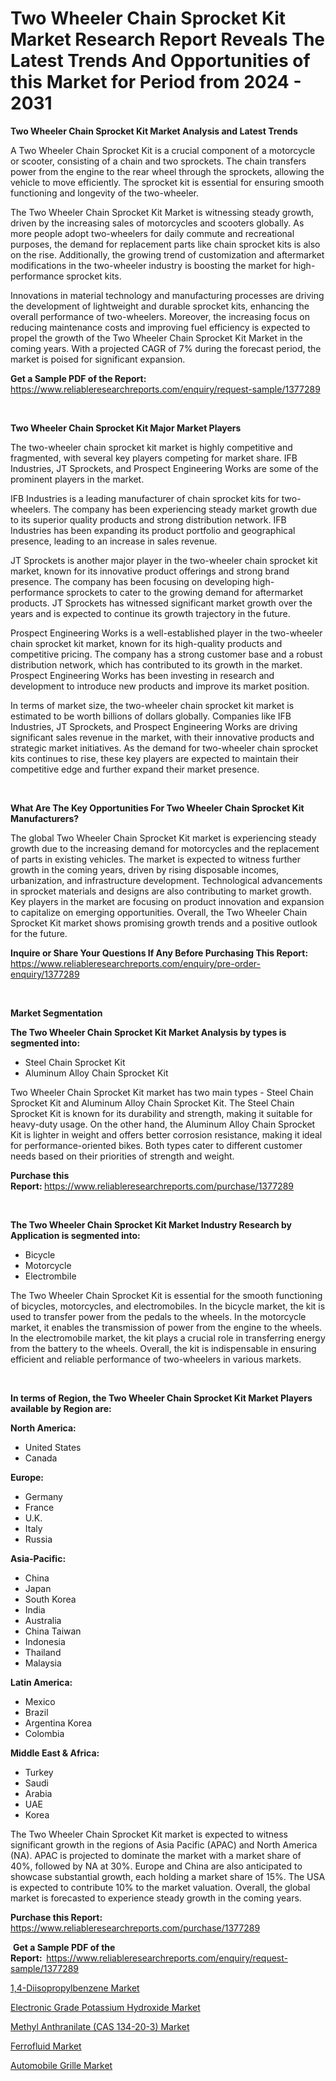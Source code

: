 <p><h1>Two Wheeler Chain Sprocket Kit Market Research Report Reveals The Latest Trends And Opportunities of this Market for Period from 2024 - 2031</h1></p><p><strong>Two Wheeler Chain Sprocket Kit Market Analysis and Latest Trends</strong></p>
<p><p>A Two Wheeler Chain Sprocket Kit is a crucial component of a motorcycle or scooter, consisting of a chain and two sprockets. The chain transfers power from the engine to the rear wheel through the sprockets, allowing the vehicle to move efficiently. The sprocket kit is essential for ensuring smooth functioning and longevity of the two-wheeler.</p><p>The Two Wheeler Chain Sprocket Kit Market is witnessing steady growth, driven by the increasing sales of motorcycles and scooters globally. As more people adopt two-wheelers for daily commute and recreational purposes, the demand for replacement parts like chain sprocket kits is also on the rise. Additionally, the growing trend of customization and aftermarket modifications in the two-wheeler industry is boosting the market for high-performance sprocket kits.</p><p>Innovations in material technology and manufacturing processes are driving the development of lightweight and durable sprocket kits, enhancing the overall performance of two-wheelers. Moreover, the increasing focus on reducing maintenance costs and improving fuel efficiency is expected to propel the growth of the Two Wheeler Chain Sprocket Kit Market in the coming years. With a projected CAGR of 7% during the forecast period, the market is poised for significant expansion.</p></p>
<p><strong>Get a Sample PDF of the Report:&nbsp;</strong> <a href="https://www.reliableresearchreports.com/enquiry/request-sample/1377289">https://www.reliableresearchreports.com/enquiry/request-sample/1377289</a></p>
<p>&nbsp;</p>
<p><strong>Two Wheeler Chain Sprocket Kit Major Market Players</strong></p>
<p><p>The two-wheeler chain sprocket kit market is highly competitive and fragmented, with several key players competing for market share. IFB Industries, JT Sprockets, and Prospect Engineering Works are some of the prominent players in the market. </p><p>IFB Industries is a leading manufacturer of chain sprocket kits for two-wheelers. The company has been experiencing steady market growth due to its superior quality products and strong distribution network. IFB Industries has been expanding its product portfolio and geographical presence, leading to an increase in sales revenue. </p><p>JT Sprockets is another major player in the two-wheeler chain sprocket kit market, known for its innovative product offerings and strong brand presence. The company has been focusing on developing high-performance sprockets to cater to the growing demand for aftermarket products. JT Sprockets has witnessed significant market growth over the years and is expected to continue its growth trajectory in the future.</p><p>Prospect Engineering Works is a well-established player in the two-wheeler chain sprocket kit market, known for its high-quality products and competitive pricing. The company has a strong customer base and a robust distribution network, which has contributed to its growth in the market. Prospect Engineering Works has been investing in research and development to introduce new products and improve its market position.</p><p>In terms of market size, the two-wheeler chain sprocket kit market is estimated to be worth billions of dollars globally. Companies like IFB Industries, JT Sprockets, and Prospect Engineering Works are driving significant sales revenue in the market, with their innovative products and strategic market initiatives. As the demand for two-wheeler chain sprocket kits continues to rise, these key players are expected to maintain their competitive edge and further expand their market presence.</p></p>
<p>&nbsp;</p>
<p><strong>What Are The Key Opportunities For Two Wheeler Chain Sprocket Kit Manufacturers?</strong></p>
<p><p>The global Two Wheeler Chain Sprocket Kit market is experiencing steady growth due to the increasing demand for motorcycles and the replacement of parts in existing vehicles. The market is expected to witness further growth in the coming years, driven by rising disposable incomes, urbanization, and infrastructure development. Technological advancements in sprocket materials and designs are also contributing to market growth. Key players in the market are focusing on product innovation and expansion to capitalize on emerging opportunities. Overall, the Two Wheeler Chain Sprocket Kit market shows promising growth trends and a positive outlook for the future.</p></p>
<p><strong>Inquire or Share Your Questions If Any Before Purchasing This Report:</strong> <a href="https://www.reliableresearchreports.com/enquiry/pre-order-enquiry/1377289">https://www.reliableresearchreports.com/enquiry/pre-order-enquiry/1377289</a></p>
<p>&nbsp;</p>
<p><strong>Market Segmentation</strong></p>
<p><strong>The Two Wheeler Chain Sprocket Kit Market Analysis by types is segmented into:</strong></p>
<p><ul><li>Steel Chain Sprocket Kit</li><li>Aluminum Alloy Chain Sprocket Kit</li></ul></p>
<p><p>Two Wheeler Chain Sprocket Kit market has two main types - Steel Chain Sprocket Kit and Aluminum Alloy Chain Sprocket Kit. The Steel Chain Sprocket Kit is known for its durability and strength, making it suitable for heavy-duty usage. On the other hand, the Aluminum Alloy Chain Sprocket Kit is lighter in weight and offers better corrosion resistance, making it ideal for performance-oriented bikes. Both types cater to different customer needs based on their priorities of strength and weight.</p></p>
<p><strong>Purchase this Report:&nbsp;</strong><a href="https://www.reliableresearchreports.com/purchase/1377289">https://www.reliableresearchreports.com/purchase/1377289</a></p>
<p>&nbsp;</p>
<p><strong>The Two Wheeler Chain Sprocket Kit Market Industry Research by Application is segmented into:</strong></p>
<p><ul><li>Bicycle</li><li>Motorcycle</li><li>Electrombile</li></ul></p>
<p><p>The Two Wheeler Chain Sprocket Kit is essential for the smooth functioning of bicycles, motorcycles, and electromobiles. In the bicycle market, the kit is used to transfer power from the pedals to the wheels. In the motorcycle market, it enables the transmission of power from the engine to the wheels. In the electromobile market, the kit plays a crucial role in transferring energy from the battery to the wheels. Overall, the kit is indispensable in ensuring efficient and reliable performance of two-wheelers in various markets.</p></p>
<p>&nbsp;</p>
<p><strong>In terms of Region, the Two Wheeler Chain Sprocket Kit Market Players available by Region are:</strong></p>
<p>
    <p> <strong> North America: </strong>
        <ul>
            <li>United States</li>
            <li>Canada</li>
        </ul>
        </p> 
    <p> <strong> Europe: </strong>
        <ul>
            <li>Germany</li>
            <li>France</li>
            <li>U.K.</li>
            <li>Italy</li>
            <li>Russia</li>
        </ul>
        </p> 
    <p> <strong> Asia-Pacific: </strong>
        <ul>
            <li>China</li>
            <li>Japan</li>
            <li>South Korea</li>
            <li>India</li>
            <li>Australia</li>
            <li>China Taiwan</li>
            <li>Indonesia</li>
            <li>Thailand</li>
            <li>Malaysia</li>
        </ul>
        </p> 
    <p> <strong> Latin America: </strong>
        <ul>
            <li>Mexico</li>
            <li>Brazil</li>
            <li>Argentina Korea</li>
            <li>Colombia</li>
        </ul>
        </p> 
    <p> <strong> Middle East & Africa: </strong>
        <ul>
            <li>Turkey</li>
            <li>Saudi</li>
            <li>Arabia</li>
            <li>UAE</li>
            <li>Korea</li>
        </ul>
    </p>
    </p>
<p><p>The Two Wheeler Chain Sprocket Kit market is expected to witness significant growth in the regions of Asia Pacific (APAC) and North America (NA). APAC is projected to dominate the market with a market share of 40%, followed by NA at 30%. Europe and China are also anticipated to showcase substantial growth, each holding a market share of 15%. The USA is expected to contribute 10% to the market valuation. Overall, the global market is forecasted to experience steady growth in the coming years.</p></p>
<p><strong>Purchase this Report: </strong><a href="https://www.reliableresearchreports.com/purchase/1377289">https://www.reliableresearchreports.com/purchase/1377289</a></p>
<p>&nbsp;<strong>Get a Sample PDF of the Report:&nbsp;&nbsp;</strong><a href="https://www.reliableresearchreports.com/enquiry/request-sample/1377289">https://www.reliableresearchreports.com/enquiry/request-sample/1377289</a></p>
<p><strong></strong></p>
<p><p><a href="https://meowing-canidae-761.notion.site/1-4-Diisopropylbenzene-Market-Size-2024-2031-Global-Industrial-Analysis-Key-Geographical-Regions--e712c278a4a24d049982ab722ff8b1d0">1,4-Diisopropylbenzene Market</a></p><p><a href="https://frill-swim-3cd.notion.site/Electronic-Grade-Potassium-Hydroxide-Market-Provides-a-Comprehensive-Analysis-Including-a-Macro-Over-da78500b062a454e828ee81d1a768434">Electronic Grade Potassium Hydroxide Market</a></p><p><a href="https://noble-drawer-34c.notion.site/Methyl-Anthranilate-CAS-134-20-3-Market-Size-Global-Industry-Overview-Market-Segmentation-and-Fo-f4c25bd20091438e90b280b6cbb3bcef">Methyl Anthranilate (CAS 134-20-3) Market</a></p><p><a href="https://view.publitas.com/reportprime-1/ferrofluid-market-size-market-share-and-global-market-analysis-report-2024-2031/">Ferrofluid Market</a></p><p><a href="https://view.publitas.com/reportprime-1/automobile-grille-market-dynamics-2024-2031-also-about-its-market-trends-projections-and-opportunities/">Automobile Grille Market</a></p></p>